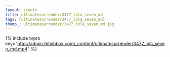 ```yaml
--- 
layout: sieutv
title: ultimatesurrender/3477_lola_seven_md
tags: [ultimatesurrender/3477_lola_seven_md]
thumb_: ultimatesurrender/3477_lola_seven_md.jpg
---
```

{% include tvpro key="http://admin.fetishbox.com/_content/ultimatesurrender/3477_lola_seven_md.mp4" %} 
